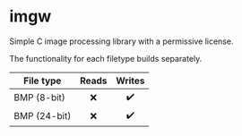 # imgw
Simple C image processing library with a permissive license.

The functionality for each filetype builds separately.

| File type     | Reads              | Writes             |
| ------------- |      :---:         |        :---:       |
| BMP (8-bit)   | :x:                | :heavy_check_mark: |
| BMP (24-bit)  | :x:                | :heavy_check_mark: |
